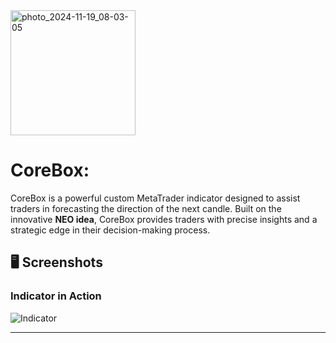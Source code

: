 <img src="[photo_2024-11-19_08-03-05](https://github.com/user-attachments/assets/d6484d1b-bffd-4c50-93d5-7b397785a6ec)" alt="photo_2024-11-19_08-03-05" width="200"/>




# CoreBox: 

CoreBox is a powerful custom MetaTrader indicator designed to assist traders in forecasting the direction of the next candle. Built on the innovative **NEO idea**, CoreBox provides traders with precise insights and a strategic edge in their decision-making process.

## 🖥️ Screenshots  

### Indicator in Action  
![Indicator](https://github.com/user-attachments/assets/9cd2cda0-0010-48c2-ac17-728207386b5c)

---

